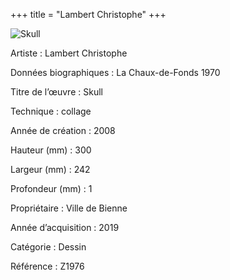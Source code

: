 +++
title = "Lambert Christophe"
+++

![Skull](/images/z1976.jpg)

Artiste
: Lambert Christophe

Données biographiques
: La Chaux-de-Fonds 1970

Titre de l’œuvre
: Skull

Technique
: collage

Année de création
: 2008

Hauteur (mm)
: 300

Largeur (mm)
: 242

Profondeur (mm)
: 1

Propriétaire
: Ville de Bienne

Année d’acquisition
: 2019

Catégorie
: Dessin

Référence
: Z1976
